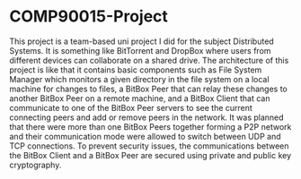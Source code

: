 # COMP90015-Project

This project is a team-based uni project I did for the subject Distributed Systems. It is something like BitTorrent and DropBox where users from different devices can collaborate on a shared drive. The architecture of this project is like that it contains basic components such as File System Manager which monitors a given directory in the file system on a local machine for changes to files, a BitBox Peer that can relay these changes to another BitBox Peer on a remote machine, and a BitBox Client that can communicate to one of the BitBox Peer servers to see the current connecting peers and add or remove peers in the network. It was planned that there were more than one BitBox Peers together forming a P2P network and their communication mode were allowed to switch between UDP and TCP connections. To prevent security issues, the communications between the BitBox Client and a BitBox Peer are secured using private and public key cryptography.

